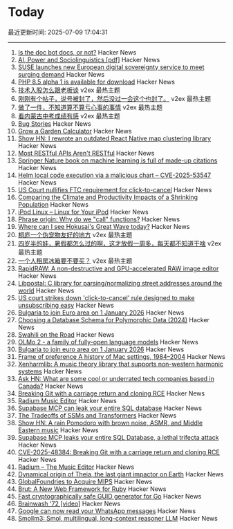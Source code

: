 # Today

最近更新时间: 2025-07-09 17:04:31

--- 
1. [Is the doc bot docs, or not?](https://www.robinsloan.com/lab/what-are-we-even-doing-here/) Hacker News
2. [AI, Power and Sociolinguistics [pdf]](https://www.researchgate.net/profile/Ico-Maly-2/publication/385703534_AI_power_and_sociolinguistics/links/6813618cdf0e3f544f502f05/AI-power-and-sociolinguistics.pdf) Hacker News
3. [SUSE launches new European digital sovereignty service to meet surging demand](https://www.zdnet.com/article/suse-launches-new-european-digital-sovereignty-support-service-to-meet-surging-demand/) Hacker News
4. [PHP 8.5 alpha 1 is available for download](https://www.php.net/archive/2025.php) Hacker News
5. [技术入股怎么跟老板谈](https://www.v2ex.com/t/1143930) v2ex 最热主题
6. [刚刚有个帖子，说号被封了，然后没过一会这个也封了。](https://www.v2ex.com/t/1143927) v2ex 最热主题
7. [做了一件，不知道算不算亏心事的事情](https://www.v2ex.com/t/1143903) v2ex 最热主题
8. [看内蒙古中考成绩有感](https://www.v2ex.com/t/1143891) v2ex 最热主题
9. [Bug Stories](https://500mile.email/) Hacker News
10. [Grow a Garden Calculator](https://growagardencalculators.net/) Hacker News
11. [Show HN: I rewrote an outdated React Native map clustering library](https://github.com/suwi-lanji/rn-maps-clustering) Hacker News
12. [Most RESTful APIs Aren't RESTful](https://florian-kraemer.net//software-architecture/2025/07/07/Most-RESTful-APIs-are-not-really-RESTful.html) Hacker News
13. [Springer Nature book on machine learning is full of made-up citations](https://retractionwatch.com/2025/06/30/springer-nature-book-on-machine-learning-is-full-of-made-up-citations/) Hacker News
14. [Helm local code execution via a malicious chart – CVE-2025-53547](https://github.com/helm/helm/security/advisories/GHSA-557j-xg8c-q2mm) Hacker News
15. [US Court nullifies FTC requirement for click-to-cancel](https://arstechnica.com/tech-policy/2025/07/us-court-cancels-ftc-rule-that-would-have-made-canceling-subscriptions-easier/) Hacker News
16. [Comparing the Climate and Productivity Impacts of a Shrinking Population](https://www.nber.org/papers/w33932) Hacker News
17. [iPod Linux – Linux for Your iPod](http://www.ipodlinux.org/) Hacker News
18. [Phrase origin: Why do we "call" functions?](https://quuxplusone.github.io/blog/2025/04/04/etymology-of-call/) Hacker News
19. [Where can I see Hokusai's Great Wave today?](https://greatwavetoday.com/) Hacker News
20. [桐庐一个伪宠物友好的地方](https://www.v2ex.com/t/1143901) v2ex 最热主题
21. [四岁半的娃，暑假都怎么过的啊，这才放假一周多，每天都不知道干啥](https://www.v2ex.com/t/1143893) v2ex 最热主题
22. [一个人租房冰箱要不要买？](https://www.v2ex.com/t/1143890) v2ex 最热主题
23. [RapidRAW: A non-destructive and GPU-accelerated RAW image editor](https://github.com/CyberTimon/RapidRAW) Hacker News
24. [Libpostal: C library for parsing/normalizing street addresses around the world](https://github.com/openvenues/libpostal) Hacker News
25. [US court strikes down 'click-to-cancel' rule designed to make unsubscribing easy](https://www.theguardian.com/us-news/2025/jul/08/court-click-to-cancel-ruling) Hacker News
26. [Bulgaria to join Euro area on 1 January 2026](https://www.ecb.europa.eu//press/pr/date/2025/html/ecb.pr250708~b9676a9fa8.en.html) Hacker News
27. [Choosing a Database Schema for Polymorphic Data (2024)](https://www.dolthub.com/blog/2024-06-25-polymorphic-associations/) Hacker News
28. [Swahili on the Road](https://www.historytoday.com/archive/behind-times/swahili-road) Hacker News
29. [OLMo 2 - a family of fully-open language models](https://allenai.org/olmo) Hacker News
30. [Bulgaria to join euro area on 1 January 2026](https://www.ecb.europa.eu//press/pr/date/2025/html/ecb.pr250708~b9676a9fa8.en.html) Hacker News
31. [Frame of preference A history of Mac settings, 1984–2004](https://aresluna.org/frame-of-preference/) Hacker News
32. [Xenharmlib: A music theory library that supports non-western harmonic systems](https://xenharmlib.readthedocs.io/en/latest/) Hacker News
33. [Ask HN: What are some cool or underrated tech companies based in Canada?](https://news.ycombinator.com/item?id=44503952) Hacker News
34. [Breaking Git with a carriage return and cloning RCE](https://dgl.cx/2025/07/git-clone-submodule-cve-2025-48384) Hacker News
35. [Radium Music Editor](http://users.notam02.no/~kjetism/radium/) Hacker News
36. [Supabase MCP can leak your entire SQL database](https://www.generalanalysis.com/blog/supabase-mcp-blog) Hacker News
37. [The Tradeoffs of SSMs and Transformers](https://goombalab.github.io/blog/2025/tradeoffs/) Hacker News
38. [Show HN: A rain Pomodoro with brown noise, ASMR, and Middle Eastern music](https://forgetoolz.com/rain-pomodoro) Hacker News
39. [Supabase MCP leaks your entire SQL Database, a lethal trifecta attack](https://simonwillison.net/2025/Jul/6/supabase-mcp-lethal-trifecta/) Hacker News
40. [CVE-2025-48384: Breaking Git with a carriage return and cloning RCE](https://dgl.cx/2025/07/git-clone-submodule-cve-2025-48384) Hacker News
41. [Radium – The Music Editor](http://users.notam02.no/~kjetism/radium/) Hacker News
42. [Dynamical origin of Theia, the last giant impactor on Earth](https://arxiv.org/abs/2507.01826) Hacker News
43. [GlobalFoundries to Acquire MIPS](https://mips.com/press-releases/gf-mips/) Hacker News
44. [Brut: A New Web Framework for Ruby](https://naildrivin5.com/blog/2025/07/08/brut-a-new-web-framework-for-ruby.html) Hacker News
45. [Fast cryptographically safe GUID generator for Go](https://github.com/sdrapkin/guid) Hacker News
46. [Brainwash '72 [video]](https://archive.org/details/Brainwash72) Hacker News
47. [Google can now read your WhatsApp messages](https://www.neowin.net/guides/google-can-now-read-your-whatsapp-messages-heres-how-to-stop-it/) Hacker News
48. [Smollm3: Smol, multilingual, long-context reasoner LLM](https://huggingface.co/blog/smollm3) Hacker News
